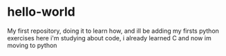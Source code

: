 # hello-world
My first repository, doing it to learn how, and ill be adding  my firsts  python exercises here
i'm studying about code, i already learned C and now im moving to python
